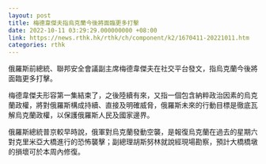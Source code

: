 ```yaml
---
layout: post
title: 梅德韋傑夫指烏克蘭今後將面臨更多打擊
date: 2022-10-11 03:29:29.000000000 +08:00
link: https://news.rthk.hk/rthk/ch/component/k2/1670411-20221011.htm
categories: rthk
---
```


俄羅斯前總統、聯邦安全會議副主席梅德韋傑夫在社交平台發文，指烏克蘭今後將面臨更多打擊。

梅德韋傑夫形容第一集結束了，之後陸續有來，又指一個包含納粹政治因素的烏克蘭政權，將對俄羅斯構成持續、直接及明確威脅，俄羅斯未來的行動目標是徹底瓦解烏克蘭政權，以保護俄羅斯人民及國家邊界。

俄羅斯總統普京較早時說，俄軍對烏克蘭發動空襲，是報復烏克蘭在過去的星期六對克里米亞大橋進行的恐怖襲擊；副總理胡斯努林就說經現場勘察，預計大橋橋墩的損壞可於本周內修復。
